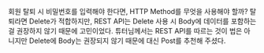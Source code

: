 회원 탈퇴 시 비밀번호를 입력해야 한다면, HTTP Method를 무엇을 사용해야 할까? 탈퇴라면 Delete가 적합하지만, REST API는 Delete 사용 시 Body에 데이터를 포함하는 걸 권장하지 않기 때문에 고민이었다. 튜터님께서는 REST API를 따르는 것이 법은 아니지만 Delete에 Body는 권장되지 않기 때문에 대신 Post를 추천해 주셨다.
